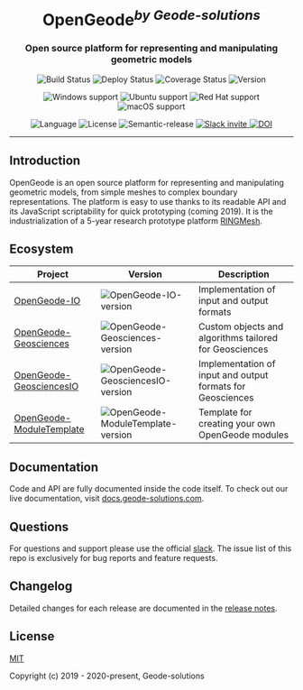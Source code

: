 <h1 align="center">OpenGeode<sup><i>by Geode-solutions</i></sup></h1>
<h3 align="center">Open source platform for representing and manipulating geometric models</h3>

<p align="center">
  <img src="https://github.com/Geode-solutions/OpenGeode/workflows/CI/badge.svg" alt="Build Status">
  <img src="https://github.com/Geode-solutions/OpenGeode/workflows/CD/badge.svg" alt="Deploy Status">
  <img src="https://codecov.io/gh/Geode-solutions/OpenGeode/branch/master/graph/badge.svg" alt="Coverage Status">
  <img src="https://img.shields.io/github/release/Geode-solutions/OpenGeode.svg" alt="Version">
</p>

<p align="center">
  <img src="https://img.shields.io/static/v1?label=Windows&logo=windows&logoColor=white&message=support&color=success" alt="Windows support">
  <img src="https://img.shields.io/static/v1?label=Ubuntu&logo=Ubuntu&logoColor=white&message=support&color=success" alt="Ubuntu support">
  <img src="https://img.shields.io/static/v1?label=Red%20Hat&logo=Red-Hat&logoColor=white&message=support&color=success" alt="Red Hat support">
  <img src="https://img.shields.io/static/v1?label=macOS&logo=apple&logoColor=white&message=support&color=success" alt="macOS support">
</p>

<p align="center">
  <img src="https://img.shields.io/badge/C%2B%2B-11-blue.svg" alt="Language">
  <img src="https://img.shields.io/badge/license-MIT-blue.svg" alt="License">
  <img src="https://img.shields.io/badge/%20%20%F0%9F%93%A6%F0%9F%9A%80-semantic--release-e10079.svg" alt="Semantic-release">
  <a href="https://slackin-opengeode.herokuapp.com">
    <img src="https://slackin-opengeode.herokuapp.com/badge.svg" alt="Slack invite">
  </a>
  <a href="https://doi.org/10.5281/zenodo.3610370">
    <img src="https://zenodo.org/badge/DOI/10.5281/zenodo.3610370.svg" alt="DOI">
  </a>
</p>

---

## Introduction

OpenGeode is an open source platform for representing and manipulating geometric models, from simple meshes to complex boundary representations. The platform is easy to use thanks to its readable API and its JavaScript scriptability for quick prototyping (coming 2019). It is the industrialization of a 5-year research prototype platform [RINGMesh](http://ringmesh.org).


## Ecosystem

| Project | Version | Description |
|---------|---------|-------------|
| [OpenGeode-IO]          | ![OpenGeode-IO-version] | Implementation of input and output formats |
| [OpenGeode-Geosciences]          | ![OpenGeode-Geosciences-version] | Custom objects and algorithms tailored for Geosciences |
| [OpenGeode-GeosciencesIO]          | ![OpenGeode-GeosciencesIO-version] | Implementation of input and output formats for Geosciences |
| [OpenGeode-ModuleTemplate]          | ![OpenGeode-ModuleTemplate-version] | Template for creating your own OpenGeode modules |

[OpenGeode-IO]: https://github.com/Geode-solutions/OpenGeode-IO
[OpenGeode-IO-version]: https://img.shields.io/github/release/Geode-solutions/OpenGeode-IO.svg

[OpenGeode-Geosciences]: https://github.com/Geode-solutions/OpenGeode-Geosciences
[OpenGeode-Geosciences-version]: https://img.shields.io/github/release/Geode-solutions/OpenGeode-Geosciences.svg

[OpenGeode-GeosciencesIO]: https://github.com/Geode-solutions/OpenGeode-GeosciencesIO
[OpenGeode-GeosciencesIO-version]: https://img.shields.io/github/release/Geode-solutions/OpenGeode-GeosciencesIO.svg

[OpenGeode-ModuleTemplate]: https://github.com/Geode-solutions/OpenGeode-ModuleTemplate
[OpenGeode-ModuleTemplate-version]: https://img.shields.io/github/release/Geode-solutions/OpenGeode-ModuleTemplate.svg


## Documentation

Code and API are fully documented inside the code itself.
To check out our live documentation, visit [docs.geode-solutions.com](https://docs.geode-solutions.com).


## Questions
For questions and support please use the official [slack](https://slackin-opengeode.herokuapp.com). The issue list of this repo is exclusively for bug reports and feature requests. 


## Changelog

Detailed changes for each release are documented in the [release notes](https://github.com/Geode-solutions/OpenGeode/releases).


## License

[MIT](https://opensource.org/licenses/MIT)

Copyright (c) 2019 - 2020-present, Geode-solutions

